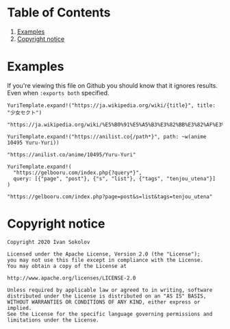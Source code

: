 
# Table of Contents

1.  [Examples](#org777483e)
2.  [Copyright notice](#orge479ba0)



<a id="org777483e"></a>

# Examples

If you're viewing this file on Github you should know that it ignores
results. Even when `:exports both` specified.

    YuriTemplate.expand!("https://ja.wikipedia.org/wiki/{title}", title: "少女セクト")

    "https://ja.wikipedia.org/wiki/%E5%B0%91%E5%A5%B3%E3%82%BB%E3%82%AF%E3%83%88"

    YuriTemplate.expand!("https://anilist.co{/path*}", path: ~w(anime 10495 Yuru-Yuri))

    "https://anilist.co/anime/10495/Yuru-Yuri"

    YuriTemplate.expand!(
      "https://gelbooru.com/index.php{?query*}",
      query: [{"page", "post"}, {"s", "list"}, {"tags", "tenjou_utena"}]
    )

    "https://gelbooru.com/index.php?page=post&s=list&tags=tenjou_utena"


<a id="orge479ba0"></a>

# Copyright notice

    Copyright 2020 Ivan Sokolov

    Licensed under the Apache License, Version 2.0 (the "License");
    you may not use this file except in compliance with the License.
    You may obtain a copy of the License at

    http://www.apache.org/licenses/LICENSE-2.0

    Unless required by applicable law or agreed to in writing, software
    distributed under the License is distributed on an "AS IS" BASIS,
    WITHOUT WARRANTIES OR CONDITIONS OF ANY KIND, either express or implied.
    See the License for the specific language governing permissions and
    limitations under the License.
